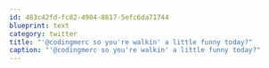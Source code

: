 ```yaml
---
id: 483c42fd-fc82-4904-8817-5efc6da71744
blueprint: text
category: twitter
title: "'@codingmerc so you're walkin' a little funny today?"
caption: "'@codingmerc so you're walkin' a little funny today?"
---
```


